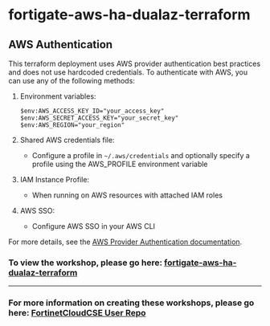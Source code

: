 <h1>fortigate-aws-ha-dualaz-terraform</h1>

<h2>AWS Authentication</h2>

This terraform deployment uses AWS provider authentication best practices and does not use hardcoded credentials. To authenticate with AWS, you can use any of the following methods:

1. Environment variables:
   ```
   $env:AWS_ACCESS_KEY_ID="your_access_key"
   $env:AWS_SECRET_ACCESS_KEY="your_secret_key"
   $env:AWS_REGION="your_region"
   ```

2. Shared AWS credentials file:
   - Configure a profile in `~/.aws/credentials` and optionally specify a profile using the AWS_PROFILE environment variable

3. IAM Instance Profile:
   - When running on AWS resources with attached IAM roles

4. AWS SSO:
   - Configure AWS SSO in your AWS CLI

For more details, see the [AWS Provider Authentication documentation](https://registry.terraform.io/providers/hashicorp/aws/latest/docs#authentication-and-configuration).

<h3>To view the workshop, please go here: <a href="https://fortinetcloudcse.github.io/fortigate-aws-ha-dualaz-terraform/">fortigate-aws-ha-dualaz-terraform</a></h3><hr><h3>For more information on creating these workshops, please go here: <a href="https://fortinetcloudcse.github.io/UserRepo/">FortinetCloudCSE User Repo</a></h3>